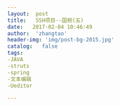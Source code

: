 ```yaml
---
layout:  post
title:   SSH项目--国税(五)
date:   2017-02-04 10:46:49
author:  'zhangtao'
header-img: 'img/post-bg-2015.jpg'
catalog:   false
tags:
-JAVA
-struts
-spring
-文本编辑
-Ueditor

---
```

















